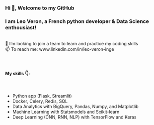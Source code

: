 ### Hi 👋, Welcome to my GitHub

<h3 align="left">I am Leo Veron, a French python developer & Data Science enthousiast!</h3>
<br>
👯 I’m looking to join a team to learn and practice my coding skills<br>
📫 To reach me: www.linkedin.com/in/leo-veron-inge<br>
<br>
<br>
<h4 align="left">My skills 👇:</h4><br>

- Python app (Flask, Streamlit)
- Docker, Celery, Redis, SQL
- Data Analytics with BigQuery, Pandas, Numpy, and Matplotlib
- Machine Learning with Statsmodels and Scikit-learn
- Deep Learning (CNN, RNN, NLP) with TensorFlow and Keras


